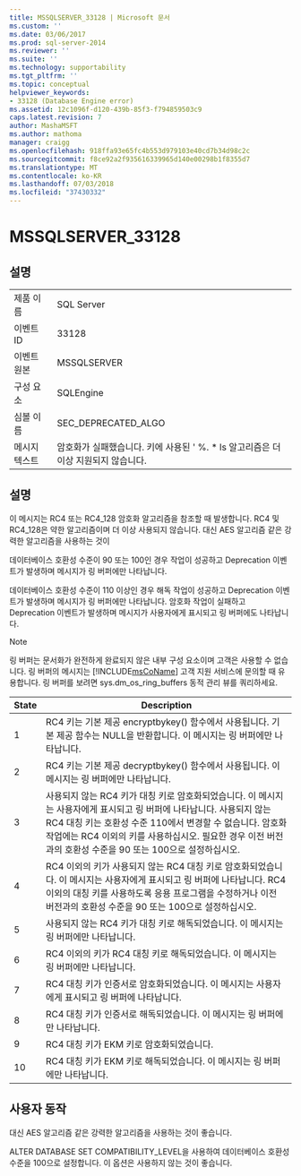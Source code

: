 ```yaml
---
title: MSSQLSERVER_33128 | Microsoft 문서
ms.custom: ''
ms.date: 03/06/2017
ms.prod: sql-server-2014
ms.reviewer: ''
ms.suite: ''
ms.technology: supportability
ms.tgt_pltfrm: ''
ms.topic: conceptual
helpviewer_keywords:
- 33128 (Database Engine error)
ms.assetid: 12c1096f-d120-439b-85f3-f794859503c9
caps.latest.revision: 7
author: MashaMSFT
ms.author: mathoma
manager: craigg
ms.openlocfilehash: 918ffa93e65fc4b553d979103e40cd7b34d98c2c
ms.sourcegitcommit: f8ce92a2f935616339965d140e00298b1f8355d7
ms.translationtype: MT
ms.contentlocale: ko-KR
ms.lasthandoff: 07/03/2018
ms.locfileid: "37430332"
---
```

# <a name="mssqlserver33128"></a>MSSQLSERVER_33128
    
## <a name="details"></a>설명  
  
|||  
|-|-|  
|제품 이름|SQL Server|  
|이벤트 ID|33128|  
|이벤트 원본|MSSQLSERVER|  
|구성 요소|SQLEngine|  
|심볼 이름|SEC_DEPRECATED_ALGO|  
|메시지 텍스트|암호화가 실패했습니다. 키에 사용된 ' %. * ls 알고리즘은 더 이상 지원되지 않습니다.|  
  
## <a name="explanation"></a>설명  
 이 메시지는 RC4 또는 RC4_128 암호화 알고리즘을 참조할 때 발생합니다. RC4 및 RC4_128은 약한 알고리즘이며 더 이상 사용되지 않습니다. 대신 AES 알고리즘 같은 강력한 알고리즘을 사용하는 것이  
  
 데이터베이스 호환성 수준이 90 또는 100인 경우 작업이 성공하고 Deprecation 이벤트가 발생하며 메시지가 링 버퍼에만 나타납니다.  
  
 데이터베이스 호환성 수준이 110 이상인 경우 해독 작업이 성공하고 Deprecation 이벤트가 발생하며 메시지가 링 버퍼에만 나타납니다. 암호화 작업이 실패하고 Deprecation 이벤트가 발생하며 메시지가 사용자에게 표시되고 링 버퍼에도 나타납니다.  
  
> [!NOTE]  
>  링 버퍼는 문서화가 완전하게 완료되지 않은 내부 구성 요소이며 고객은 사용할 수 없습니다. 링 버퍼의 메시지는 [!INCLUDE[msCoName](../../includes/msconame-md.md)] 고객 지원 서비스에 문의할 때 유용합니다. 링 버퍼를 보려면 sys.dm_os_ring_buffers 동적 관리 뷰를 쿼리하세요.  
  
|State|Description|  
|-----------|-----------------|  
|1|RC4 키는 기본 제공 encryptbykey() 함수에서 사용됩니다. 기본 제공 함수는 NULL을 반환합니다. 이 메시지는 링 버퍼에만 나타납니다.|  
|2|RC4 키는 기본 제공 decryptbykey() 함수에서 사용됩니다. 이 메시지는 링 버퍼에만 나타납니다.|  
|3|사용되지 않는 RC4 키가 대칭 키로 암호화되었습니다. 이 메시지는 사용자에게 표시되고 링 버퍼에 나타납니다. 사용되지 않는 RC4 대칭 키는 호환성 수준 110에서 변경할 수 없습니다. 암호화 작업에는 RC4 이외의 키를 사용하십시오. 필요한 경우 이전 버전과의 호환성 수준을 90 또는 100으로 설정하십시오.|  
|4|RC4 이외의 키가 사용되지 않는 RC4 대칭 키로 암호화되었습니다. 이 메시지는 사용자에게 표시되고 링 버퍼에 나타납니다. RC4 이외의 대칭 키를 사용하도록 응용 프로그램을 수정하거나 이전 버전과의 호환성 수준을 90 또는 100으로 설정하십시오.|  
|5|사용되지 않는 RC4 키가 대칭 키로 해독되었습니다. 이 메시지는 링 버퍼에만 나타납니다.|  
|6|RC4 이외의 키가 RC4 대칭 키로 해독되었습니다. 이 메시지는 링 버퍼에만 나타납니다.|  
|7|RC4 대칭 키가 인증서로 암호화되었습니다. 이 메시지는 사용자에게 표시되고 링 버퍼에 나타납니다.|  
|8|RC4 대칭 키가 인증서로 해독되었습니다. 이 메시지는 링 버퍼에만 나타납니다.|  
|9|RC4 대칭 키가 EKM 키로 암호화되었습니다.|  
|10|RC4 대칭 키가 EKM 키로 해독되었습니다. 이 메시지는 링 버퍼에만 나타납니다.|  
  
## <a name="user-action"></a>사용자 동작  
 대신 AES 알고리즘 같은 강력한 알고리즘을 사용하는 것이 좋습니다.  
  
 ALTER DATABASE SET COMPATIBILITY_LEVEL을 사용하여 데이터베이스 호환성 수준을 100으로 설정합니다. 이 옵션은 사용하지 않는 것이 좋습니다.  
  
  
